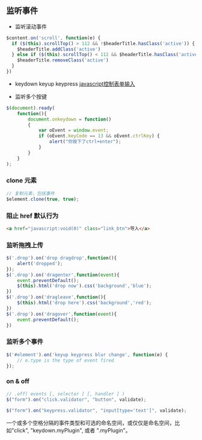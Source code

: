 ## 监听事件

- 监听滚动事件
```js
$content.on('scroll', function(e) {
  if ($(this).scrollTop() > 112 && !$headerTitle.hasClass('active')) {
    $headerTitle.addClass('active')
  } else if ($(this).scrollTop() < 112 && $headerTitle.hasClass('active')) {
    $headerTitle.removeClass('active')
  }
})
```

- keydown keyup keypress [javascript控制表单输入](http://webfing.github.io/javascript-control-form-input/)

- 监听多个按键
```js
$(document).ready(  
    function(){  
        document.onkeydown = function()  
        {  
            var oEvent = window.event;  
            if (oEvent.keyCode == 13 && oEvent.ctrlKey) {  
                alert("你按下了ctrl+enter");  
            }  
        }  
    }  
);  
```

### clone 元素
```js
// 复制元素，包括事件
$element.clone(true, true);
```

### 阻止 href 默认行为
```html
<a href="javascript:void(0)" class="link_btn">导入</a>
```

### 监听拖拽上传
```js
$('.drop').on('drop dragdrop',function(){
    alert('dropped');
});
$('.drop').on('dragenter',function(event){
    event.preventDefault();
    $(this).html('drop now').css('background','blue');
})
$('.drop').on('dragleave',function(){
    $(this).html('drop here').css('background','red');
})
$('.drop').on('dragover',function(event){
    event.preventDefault();
})
```

### 监听多个事件
```js
$('#element').on('keyup keypress blur change', function(e) {
    // e.type is the type of event fired
});
```

### on & off
```js
// .off( events [, selector ] [, handler ] )
$("form").on("click.validator", "button", validate);
 
$("form").on("keypress.validator", "input[type='text']", validate);
```

一个或多个空格分隔的事件类型和可选的命名空间，或仅仅是命名空间，比如"click", "keydown.myPlugin", 或者 ".myPlugin"。